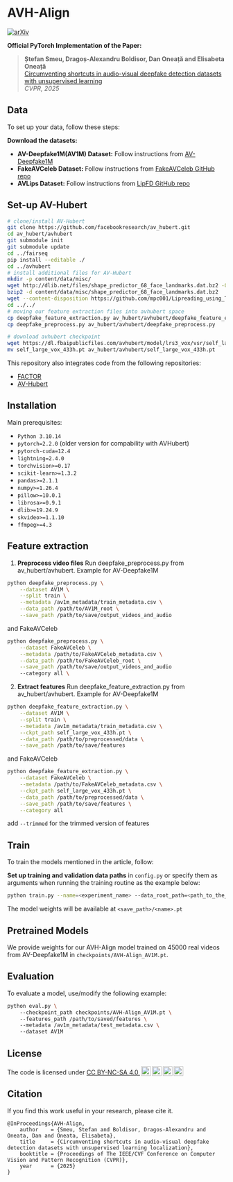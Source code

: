 # AVH-Align

[![arXiv](https://img.shields.io/badge/-arXiv-B31B1B.svg?style=for-the-badge)](https://arxiv.org/abs/2412.00175)

**Official PyTorch Implementation of the Paper:**

> **Ștefan Smeu, Dragoș-Alexandru Boldisor, Dan Oneață and Elisabeta Oneață**  
> [Circumventing shortcuts in audio-visual deepfake detection datasets with unsupervised learning](https://arxiv.org/abs/2412.00175)  
> *CVPR, 2025*

## Data

To set up your data, follow these steps:

**Download the datasets:**
   - **AV-Deepfake1M(AV1M) Dataset:** Follow instructions from [AV-Deepfake1M](https://github.com/ControlNet/AV-Deepfake1M)
   - **FakeAVCeleb Dataset:** Follow instructions from [FakeAVCeleb GitHub repo](https://github.com/DASH-Lab/FakeAVCeleb)
   - **AVLips Dataset:** Follow instructions from [LipFD GitHub repo](https://github.com/AaronComo/LipFD)

## Set-up AV-Hubert
```bash 
# clone/install AV-Hubert
git clone https://github.com/facebookresearch/av_hubert.git
cd av_hubert/avhubert
git submodule init
git submodule update
cd ../fairseq
pip install --editable ./
cd ../avhubert
# install additional files for AV-Hubert
mkdir -p content/data/misc/
wget http://dlib.net/files/shape_predictor_68_face_landmarks.dat.bz2 -O content/data/misc/shape_predictor_68_face_landmarks.dat.bz2
bzip2 -d content/data/misc/shape_predictor_68_face_landmarks.dat.bz2
wget --content-disposition https://github.com/mpc001/Lipreading_using_Temporal_Convolutional_Networks/raw/master/preprocessing/20words_mean_face.npy -O content/data/misc/20words_mean_face.npy
cd ../../
# moving our feature extraction files into avhubert space
cp deepfake_feature_extraction.py av_hubert/avhubert/deepfake_feature_extraction.py 
cp deepfake_preprocess.py av_hubert/avhubert/deepfake_preprocess.py

# download avhubert checkpoint
wget https://dl.fbaipublicfiles.com/avhubert/model/lrs3_vox/vsr/self_large_vox_433h.pt
mv self_large_vox_433h.pt av_hubert/avhubert/self_large_vox_433h.pt
```

This repository also integrates code from the following repositories:
- [FACTOR](https://github.com/talreiss/FACTOR)
- [AV-Hubert](https://github.com/facebookresearch/av_hubert)

## Installation

Main prerequisites:

* `Python 3.10.14`
* `pytorch=2.2.0` (older version for compability with AVHubert)
* `pytorch-cuda=12.4`
* `lightning=2.4.0`
* `torchvision>=0.17`
* `scikit-learn>=1.3.2`
* `pandas>=2.1.1`
* `numpy>=1.26.4`
* `pillow>=10.0.1`
* `librosa>=0.9.1`
* `dlib>=19.24.9`
* `skvideo>=1.1.10`
* `ffmpeg>=4.3`

## Feature extraction

1. **Preprocess video files**
Run deepfake_preprocess.py from av_hubert/avhubert. Example for AV-Deepfake1M
```bash
python deepfake_preprocess.py \
    --dataset AV1M \
    --split train \
    --metadata /av1m_metadata/train_metadata.csv \
    --data_path /path/to/AV1M_root \
    --save_path /path/to/save/output_videos_and_audio
```
and FakeAVCeleb
```bash
python deepfake_preprocess.py \
    --dataset FakeAVCeleb \
    --metadata /path/to/FakeAVCeleb_metadata.csv \
    --data_path /path/to/FakeAVCeleb_root \
    --save_path /path/to/save/output_videos_and_audio
    --category all \
```

2. **Extract features**
Run deepfake_feature_extraction.py from av_hubert/avhubert. Example for AV-Deepfake1M

```bash
python deepfake_feature_extraction.py \
    --dataset AV1M \
    --split train \
    --metadata /av1m_metadata/train_metadata.csv \
    --ckpt_path self_large_vox_433h.pt \
    --data_path /path/to/preprocessed/data \
    --save_path /path/to/save/features
```
and FakeAVCeleb
```bash
python deepfake_feature_extraction.py \
    --dataset FakeAVCeleb \
    --metadata /path/to/FakeAVCeleb_metadata.csv \
    --ckpt_path self_large_vox_433h.pt \
    --data_path /path/to/preprocessed/data \
    --save_path /path/to/save/features \
    --category all
```

add ```--trimmed``` for the trimmed version of features

## Train

 To train the models mentioned in the article, follow:

 **Set up training and validation data paths** in `config.py` or specify them as arguments when running the training routine as the example below:

 ```bash
 python train.py --name=<experiment_name> --data_root_path=<path_to_the_features_data> --metadata_root_path=<path_to_the_folder_containing_the_dataset_metadata_files>
 ```
 The model weights will be available at `<save_path>/<name>.pt`

## Pretrained Models
We provide weights for our AVH-Align model trained on 45000 real videos from AV-Deepfake1M in `checkpoints/AVH-Align_AV1M.pt`.

## Evaluation

To evaluate a model, use/modify the following example:

```bash 
python eval.py \ 
    --checkpoint_path checkpoints/AVH-Align_AV1M.pt \ 
    --features_path /path/to/saved/features \ 
    --metadata /av1m_metadata/test_metadata.csv \ 
    --dataset AV1M 
```

## License

<p xmlns:cc="http://creativecommons.org/ns#">The code is licensed under <a href="https://creativecommons.org/licenses/by-nc-sa/4.0/?ref=chooser-v1" target="_blank" rel="license noopener noreferrer" style="display:inline-block;">CC BY-NC-SA 4.0 <img style="height:22px!important;margin-left:3px;vertical-align:text-bottom;" src="https://mirrors.creativecommons.org/presskit/icons/cc.svg?ref=chooser-v1" alt=""><img style="height:22px!important;margin-left:3px;vertical-align:text-bottom;" src="https://mirrors.creativecommons.org/presskit/icons/by.svg?ref=chooser-v1" alt=""><img style="height:22px!important;margin-left:3px;vertical-align:text-bottom;" src="https://mirrors.creativecommons.org/presskit/icons/nc.svg?ref=chooser-v1" alt=""><img style="height:22px!important;margin-left:3px;vertical-align:text-bottom;" src="https://mirrors.creativecommons.org/presskit/icons/sa.svg?ref=chooser-v1" alt=""></a></p>

## Citation

If you find this work useful in your research, please cite it.

```
@InProceedings{AVH-Align,
    author    = {Smeu, Stefan and Boldisor, Dragos-Alexandru and Oneata, Dan and Oneata, Elisabeta},
    title     = {Circumventing shortcuts in audio-visual deepfake detection datasets with unsupervised learning localization},
    booktitle = {Proceedings of The IEEE/CVF Conference on Computer Vision and Pattern Recognition (CVPR)},
    year      = {2025}
}
```